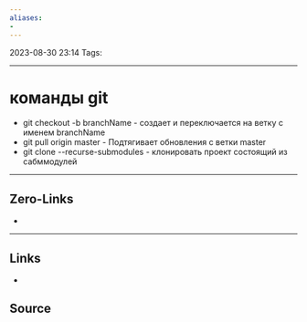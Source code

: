```yaml
---
aliases: 
- 
---
```


2023-08-30 23:14
Tags: 

___

# команды git

- git checkout -b branchName - создает и переключается на ветку с именем  branchName
- git pull origin master - Подтягивает обновления с ветки master
- git clone --recurse-submodules - клонировать проект состоящий из сабммодулей

___

## Zero-Links
-

___

## Links
-

## Source


